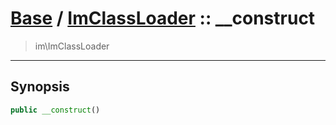 # [Base](base.md) / [ImClassLoader](base-ImClassLoader.md) :: __construct
 > im\ImClassLoader
____

## Synopsis
```php
public __construct()
```
